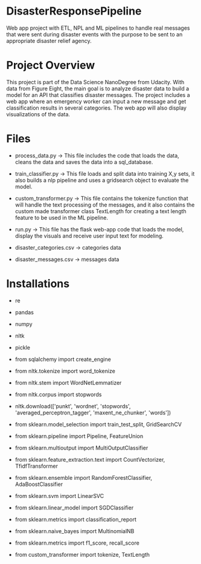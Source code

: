 # DisasterResponsePipeline
Web app project with ETL, NPL and ML pipelines to handle real messages that were sent during disaster events with the purpose to be sent to an appropriate disaster relief agency. 

# Project Overview
This project is part of the Data Science NanoDegree from Udacity. With data from Figure Eight, the main goal is to analyze disaster data to build a model for an API that classifies disaster messages. The project includes a web app where an emergency worker can input a new message and get classification results in several categories. The web app will also display visualizations of the data. 

# Files

* process_data.py -> This file includes the code that loads the data, cleans the data and saves the data into a sql_database.

* train_classifier.py -> This file loads and split data into training X,y sets, it also builds a nlp pipeline and uses a gridsearch object to evaluate the model.

* custom_transformer.py -> This file contains the tokenize function that will handle the text processing of the messages, and it also contains the custom made transformer class TextLength for creating a text length feature to be used in the ML pipeline. 

* run.py -> This file has the flask web-app code that loads the model, display the visuals and receive user input text for modeling.

* disaster_categories.csv -> categories data

* disaster_messages.csv -> messages data

# Installations

* re
* pandas
* numpy
* nltk
* pickle
* from sqlalchemy import create_engine

* from nltk.tokenize import word_tokenize
* from nltk.stem import WordNetLemmatizer
* from nltk.corpus import stopwords
* nltk.download(['punkt', 'wordnet', 'stopwords', 'averaged_perceptron_tagger', 'maxent_ne_chunker', 'words'])
* from sklearn.model_selection import train_test_split, GridSearchCV
* from sklearn.pipeline import Pipeline, FeatureUnion
* from sklearn.multioutput import MultiOutputClassifier
* from sklearn.feature_extraction.text import CountVectorizer, TfidfTransformer
* from sklearn.ensemble import RandomForestClassifier, AdaBoostClassifier
* from sklearn.svm import LinearSVC
* from sklearn.linear_model import SGDClassifier
* from sklearn.metrics import classification_report
* from sklearn.naive_bayes import MultinomialNB
* from sklearn.metrics import f1_score, recall_score
* from custom_transformer import tokenize, TextLength


